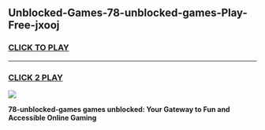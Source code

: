 
## Unblocked-Games-78-unblocked-games-Play-Free-jxooj
<h3>
<a href="https://premium76.site?title=78-unblocked-games&ref=17A">CLICK TO PLAY</a></h3>
<hr>

<h3>
<a href="https://premium76.site?title=78-unblocked-games&ref=17A">CLICK 2 PLAY</a>
  
</h3>

<a href="https://premium76.site?title=78-unblocked-games&ref=17A"><img src="https://clearcache.store/games.png"></a>


**78-unblocked-games games unblocked: Your Gateway to Fun and Accessible Online Gaming**
